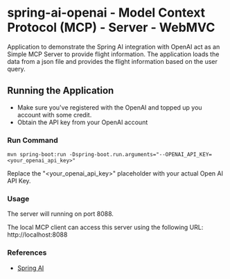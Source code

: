 # spring-ai-openai - Model Context Protocol (MCP) - Server - WebMVC

Application to demonstrate the Spring AI integration with OpenAI act as an Simple MCP Server to provide flight information.
The application loads the data from a json file and provides the flight information based on the user query.

## Running the Application 
- Make sure you've registered with the OpenAI and topped up you account with some credit.
- Obtain the API key from your OpenAI account

### Run Command
```
mvn spring-boot:run -Dspring-boot.run.arguments="--OPENAI_API_KEY=<your_openai_api_key>"
```

Replace the "<your_openai_api_key>" placeholder with your actual Open AI API Key.

### Usage

The server will running on port 8088.

The local MCP client can access this server using the following URL: http://localhost:8088

### References
-  [Spring AI](https://docs.spring.io/spring-ai/reference/1.0/api/chat/openai-chat.html)


